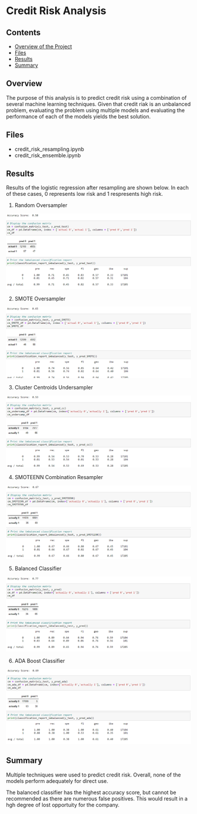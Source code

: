 # Credit Risk Analysis

## Contents
- [Overview of the Project](#overview)
- [Files](#files)
- [Results](#results)
- [Summary](#summary)

## Overview
The purpose of this analysis is to predict credit risk using a combination of several machine learning techniques. Given that credit riak is an unbalanced problem, evaluating the problem using multiple models and evaluating the performance of each of the models yields the best solution.


## Files
- credit_risk_resampling.ipynb
- credit_risk_ensemble.ipynb

## Results
Results of the logistic regression after resampling are shown below. In each of these cases, 0 represents low risk and 1 respresents high risk.

1. Random Oversampler

![ROS](Resources/ROS_Result.png)

2. SMOTE Oversampler

![SMOTE](Resources/SMOTE_Result.png)

3. Cluster Centroids Undersampler

![CC](Resources/CC_Result.png)

4. SMOTEENN Combination Resampler

![SMOTEENN](Resources/SMOTEENN_Result.png)


5. Balanced Classifier

![Balanced Classifier](Resources/Balanced_Result.png)

6. ADA Boost Classifier

![ADA Boost](Resources/ADA_Result.png)


## Summary

Multiple techniques were used to predict credit risk. Overall, none of the models perform adequately for direct use. 

The balanced classifier has the highest accuracy score, but cannot be recommended as there are numerous false positives. This would result in a hgh degree of lost opportuity for the company.